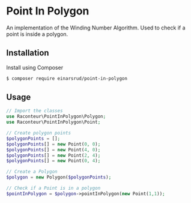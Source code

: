 # Point In Polygon

An implementation of the Winding Number Algorithm. Used to check if a point is inside a polygon.

## Installation
Install using Composer

``` bash
$ composer require einarsrud/point-in-polygon
```

## Usage

``` php
// Import the classes
use Raconteur\PointInPolygon\Polygon;
use Raconteur\PointInPolygon\Point;

// Create polygon points
$polygonPoints = [];
$polygonPoints[] = new Point(0, 0);
$polygonPoints[] = new Point(4, 0);
$polygonPoints[] = new Point(2, 4);
$polygonPoints[] = new Point(0, 4);

// Create a Polygon
$polygon = new Polygon($polygonPoints);

// Check if a Point is in a polygon
$pointInPolygon = $polygon->pointInPolygon(new Point(1,1));

```